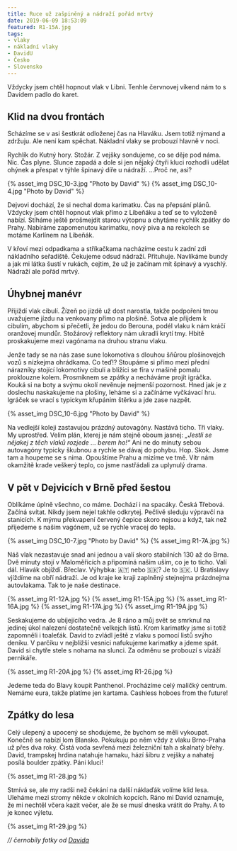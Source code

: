 ```yaml
---
title: Ruce už zašpiněný a nádraží pořád mrtvý
date: 2019-06-09 18:53:09
featured: R1-15A.jpg
tags:
- vlaky
- nákladní vlaky
- DavidU
- Česko
- Slovensko
---
```

Vždycky jsem chtěl hopnout vlak v Libni. Tenhle červnovej víkend nám to s Davidem padlo do karet.
<!-- more -->

## Klid na dvou frontách
Scházíme se v asi šestkrát odloženej čas na Hlaváku. Jsem totiž nýmand a zdržuju. Ale není kam spěchat. Nákladní vlaky se probouzí hlavně v noci.

Rychlík do Kutný hory. Stožár. Z vejšky sondujeme, co se děje pod náma. Nic. Čas plyne. Slunce zapadá a dole si jen nějaký čtyři kluci rozhodli udělat ohýnek a přespat v týhle špinavý díře u nádraží. ...Proč ne, asi?

{% asset_img DSC_10-3.jpg "Photo by David" %}
{% asset_img DSC_10-4.jpg "Photo by David" %}

Dejvovi dochází, že si nechal doma karimatku. Čas na přepsání plánů. Vždycky jsem chtěl hopnout vlak přímo z Libeňáku a teď se to vyloženě nabízí. Stíháme ještě prošmejdit starou výtopnu a chytáme rychlík zpátky do Prahy. Nabíráme zapomenutou karimatku, nový piva a na rekolech se motáme Karlínem na Libeňák.

V křoví mezi odpadkama a stříkačkama nacházíme cestu k zadní zdi nákladního seřadiště. Čekujeme odsud nádraží. Přituhuje. Navlíkáme bundy a jak mi látka šustí v rukách, cejtim, že už je začínam mít špinavý a vyschlý. Nádraží ale pořád mrtvý.

## Úhybnej manévr
Přijíždí vlak cibulí. Žízeň po jízdě už dost narostla, takže podpořeni tmou uvažujeme jízdu na venkovany přímo na plošině. Sotva ale přijdem k cibulím, abychom si přečetli, že jedou do Berouna, podél vlaku k nám kráčí oranžovej mundůr. Stožárový reflektory nám ukradli krytí tmy. Hbitě proskakujeme mezi vagónama na druhou stranu vlaku.

Jenže tady se na nás zase sune lokomotiva s dlouhou šňůrou plošinovejch vozů s nízkejma ohrádkama. Co teď!? Stoupáme si přímo mezi přední nárazníky stojící lokomotivy cibulí a blížíci se fíra v mašině pomalu proklouzne kolem. Prosmíknem se zpátky a necháváme projít igráčka. Kouká si na boty a svýmu okolí nevěnuje nejmenší pozornost. Hned jak je z doslechu naskakujeme na plošiny, leháme si a začínáme vyčkávací hru. Igráček se vrací s typickym křupánim štěrku a jde zase nazpět.

{% asset_img DSC_10-6.jpg "Photo by David" %}

Na vedlejší koleji zastavujou prázdný autovagóny. Nastává ticho. Tři vlaky. My uprostřed. Velim plán, kterej je nám stejně oboum jasnej: _„Jestli se nějakej z těch vlaků rozjede ... berem ho!“_ Ani ne do minuty sebou autovagóny typicky škubnou a rychle se dávaj do pohybu. Hop. Skok. Jsme tam a houpeme se s nima. Opouštíme Prahu a mizíme ve tmě. Vítr nám okamžitě krade veškerý teplo, co jsme nastřádali za uplynulý drama.

## V pět v Dejvicích v Brně před šestou
Oblíkáme úplně všechno, co máme. Dochází i na spacáky. Česká Třebová. Začíná svítat. Nikdy jsem nejel takhle odkrytej. Pečlivě sleduju výpravčí na stanicích. K mýmu překvapení červený čepice skoro nejsou a když, tak než přijedeme s našim vagónem, už se rychle vracej do tepla.

{% asset_img DSC_10-7.jpg "Photo by David" %}
{% asset_img R1-7A.jpg %}

Náš vlak nezastavuje snad ani jednou a valí skoro stabilních 130 až do Brna. Dvě minuty stojí v Maloměřicích a připomíná našim uším, co je to ticho. Valí dál. Hlavák objíždí. Břeclav. Výhybka: 🇦🇹 nebo 🇸🇰? Je to 🇸🇰. U Bratislavy vjíždíme na obří nádraží. Je od kraje ke kraji zaplněný stejnejma prázdnejma autovlakama. Tak to je naše destinace.

{% asset_img R1-12A.jpg %}
{% asset_img R1-15A.jpg %}
{% asset_img R1-16A.jpg %}
{% asset_img R1-17A.jpg %}
{% asset_img R1-19A.jpg %}

Seskakujeme do ubíjejícího vedra. Je 8 ráno a můj svět se smrknul na jedinej úkol nalezení dostatečně velkejch listů. Krom karimatky jsme si totiž zapomněli i toaleťák. David to zvládl ještě z vlaku s pomocí listů svýho deníku. V parčíku v nejbližší vesnici nafukujeme karimatky a jdeme spát. David si chytře stele s nohama na slunci. Za odměnu se probouzí s vizáží pernikáře.

{% asset_img R1-20A.jpg %}
{% asset_img R1-26.jpg %}

Jedeme teda do Blavy koupit Panthenol. Procházíme celý maličký centrum. Nemáme eura, takže platíme jen kartama. Cashless hoboes from the future!

## Zpátky do lesa
Celý ulepený a upocený se shodujeme, že bychom se měli vykoupat. Konečně se nabízí lom Blansko. Pokukuju po něm vždy z vlaku Brno-Praha už přes dva roky. Čistá voda sevřená mezi železniční tah a skalnatý břehy. David, trampskej hrdina natahuje hamaku, hází šíbru z vejšky a nahatej posílá boulder zpátky. Páni kluci!

{% asset_img R1-28.jpg %}

Stmívá se, ale my radši než čekání na další náklaďák volíme klid lesa. Uleháme mezi stromy někde v okolních kopcích. Ráno mi David oznamuje, že mi nechtěl včera kazit večer, ale že se musí dneska vrátit do Prahy. A to je konec výletu.

{% asset_img R1-29.jpg %}

*// černobíly fotky od [Davida](http://davidurbanczyk.com/)*
